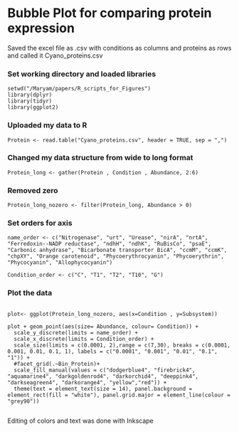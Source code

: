 # Bubble Plot for comparing protein expression

Saved the excel file as .csv with conditions as columns and proteins as rows and called it Cyano_proteins.csv


### Set working directory and loaded libraries 

```
setwd("/Maryam/papers/R_scripts_for_Figures")
library(dplyr)
library(tidyr)
library(ggplot2)
```

### Uploaded my data to R
```
Protein <- read.table("Cyano_proteins.csv", header = TRUE, sep = ",")
```


### Changed my data structure from wide to long format
```
Protein_long <- gather(Protein , Condition , Abundance, 2:6)
```
### Removed zero

```
Protein_long_nozero <- filter(Protein_long, Abundance > 0)
```
### Set orders for axis 

```       
name_order <- c("Nitrogenase", "urt", "Urease", "nirA", "nrtA", "Ferredoxin--NADP reductase", "ndhH", "ndhK", "RuBisCo", "psaE", "Carbonic anhydrase", "Bicarbonate transporter BicA", "ccmM", "ccmK", "chpXY", "Orange carotenoid", "Phycoerythrocyanin", "Phycoerythrin", "Phycocyanin", "Allophycocyanin")

Condition_order <- c("C", "T1", "T2", "T10", "G")

```
### Plot the data
```

plot<- ggplot(Protein_long_nozero, aes(x=Condition , y=Subsystem))

plot + geom_point(aes(size= Abundance, colour= Condition)) +
  scale_y_discrete(limits = name_order) +
  scale_x_discrete(limits = Condition_order) +
  scale_size(limits = c(0.0001, 2),range = c(7,30), breaks = c(0.0001, 0.001, 0.01, 0.1, 1), labels = c("0.0001", "0.001", "0.01", "0.1", "1")) +  
  #facet_grid(.~Bin_Protein)+
  scale_fill_manual(values = c("dodgerblue4", "firebrick4", "aquamarine4", "darkgoldenrod4", "darkorchid4", "deeppink4", "darkseagreen4", "darkorange4", "yellow","red")) +
  theme(text = element_text(size = 14), panel.background = element_rect(fill = "white"), panel.grid.major = element_line(colour = "grey90")) 


```

Editing of colors and text was done with Inkscape
